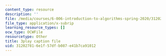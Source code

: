```yaml
---
content_type: resource
description: ''
file: /media/courses/6-006-introduction-to-algorithms-spring-2020/312027816e1f57dfb087e41b7ca91012_l_A-ig1n8CM.vtt
file_type: application/x-subrip
learning_resource_types: []
ocw_type: OCWFile
resourcetype: Other
title: 3play caption file
uid: 31202781-6e1f-57df-b087-e41b7ca91012
---
```

